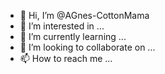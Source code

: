 - 👋 Hi, I’m @AGnes-CottonMama
- 👀 I’m interested in ...
- 🌱 I’m currently learning ...
- 💞️ I’m looking to collaborate on ...
- 📫 How to reach me ...

<!---
AGnes-CottonMama/AGnes-CottonMama is a ✨ special ✨ repository because its `README.md` (this file) appears on your GitHub profile.
You can click the Preview link to take a look at your changes.
--->
